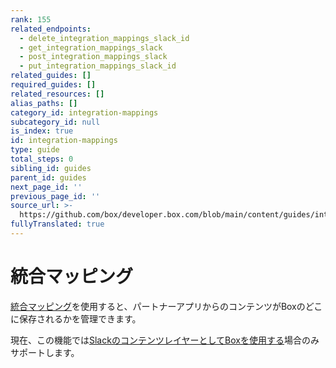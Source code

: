 ```yaml
---
rank: 155
related_endpoints:
  - delete_integration_mappings_slack_id
  - get_integration_mappings_slack
  - post_integration_mappings_slack
  - put_integration_mappings_slack_id
related_guides: []
required_guides: []
related_resources: []
alias_paths: []
category_id: integration-mappings
subcategory_id: null
is_index: true
id: integration-mappings
type: guide
total_steps: 0
sibling_id: guides
parent_id: guides
next_page_id: ''
previous_page_id: ''
source_url: >-
  https://github.com/box/developer.box.com/blob/main/content/guides/integration-mappings/index.md
fullyTranslated: true
---
```

# 統合マッピング

[統合マッピング][1]を使用すると、パートナーアプリからのコンテンツがBoxのどこに保存されるかを管理できます。

現在、この機能では[SlackのコンテンツレイヤーとしてBoxを使用する][2]場合のみサポートします。

[1]: r://integration-mappings

[2]: https://support.box.com/hc/en-us/articles/4415585987859-Box-as-the-Content-Layer-for-Slack
